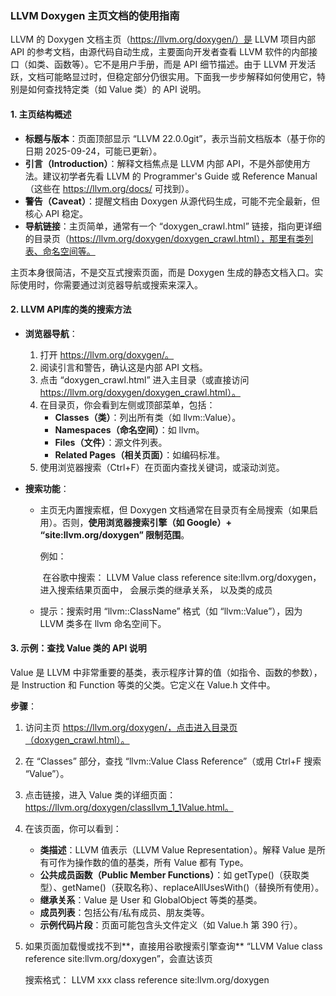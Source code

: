 ### LLVM Doxygen 主页文档的使用指南

LLVM 的 Doxygen 文档主页（https://llvm.org/doxygen/）是 LLVM 项目内部 API 的参考文档，由源代码自动生成，主要面向开发者查看 LLVM 软件的内部接口（如类、函数等）。它不是用户手册，而是 API 细节描述。由于 LLVM 开发活跃，文档可能略显过时，但稳定部分仍很实用。下面我一步步解释如何使用它，特别是如何查找特定类（如 Value 类）的 API 说明。

#### 1. **主页结构概述**
   - **标题与版本**：页面顶部显示 “LLVM 22.0.0git”，表示当前文档版本（基于你的日期 2025-09-24，可能已更新）。
   - **引言（Introduction）**：解释文档焦点是 LLVM 内部 API，不是外部使用方法。建议初学者先看 LLVM 的 Programmer's Guide 或 Reference Manual（这些在 https://llvm.org/docs/ 可找到）。
   - **警告（Caveat）**：提醒文档由 Doxygen 从源代码生成，可能不完全最新，但核心 API 稳定。
   - **导航链接**：主页简单，通常有一个 “doxygen_crawl.html” 链接，指向更详细的目录页（https://llvm.org/doxygen/doxygen_crawl.html），那里有类列表、命名空间等。

   主页本身很简洁，不是交互式搜索页面，而是 Doxygen 生成的静态文档入口。实际使用时，你需要通过浏览器导航或搜索来深入。

#### **2. LLVM API库的类的搜索方法**
   - **浏览器导航**：
     1. 打开 https://llvm.org/doxygen/。
     2. 阅读引言和警告，确认这是内部 API 文档。
     3. 点击 “doxygen_crawl.html” 进入主目录（或直接访问 https://llvm.org/doxygen/doxygen_crawl.html）。
     4. 在目录页，你会看到左侧或顶部菜单，包括：
        - **Classes（类）**：列出所有类（如 llvm::Value）。
        - **Namespaces（命名空间）**：如 llvm。
        - **Files（文件）**：源文件列表。
        - **Related Pages（相关页面）**：如编码标准。
     5. 使用浏览器搜索（Ctrl+F）在页面内查找关键词，或滚动浏览。
     
   - **搜索功能**：
     - 主页无内置搜索框，但 Doxygen 文档通常在目录页有全局搜索（如果启用）。否则，**使用浏览器搜索引擎（如 Google）+ “site:llvm.org/doxygen” 限制范围**。
     
       例如：
     
       ​	 在谷歌中搜索： LLVM Value class reference site:llvm.org/doxygen， 进入搜索结果页面中， 会展示类的继承关系， 以及类的成员
     
     - 提示：搜索时用 “llvm::ClassName” 格式（如 “llvm::Value”），因为 LLVM 类多在 llvm 命名空间下。

#### 3. **示例：查找 Value 类的 API 说明**
   Value 是 LLVM 中非常重要的基类，表示程序计算的值（如指令、函数的参数），是 Instruction 和 Function 等类的父类。它定义在 Value.h 文件中。

   **步骤**：
   1. 访问主页 https://llvm.org/doxygen/，点击进入目录页（doxygen_crawl.html）。

   2. 在 “Classes” 部分，查找 “llvm::Value Class Reference”（或用 Ctrl+F 搜索 “Value”）。

   3. 点击链接，进入 Value 类的详细页面：https://llvm.org/doxygen/classllvm_1_1Value.html。

   4. 在该页面，你可以看到：
      - **类描述**：LLVM 值表示（LLVM Value Representation）。解释 Value 是所有可作为操作数的值的基类，所有 Value 都有 Type。
      - **公共成员函数（Public Member Functions）**：如 getType()（获取类型）、getName()（获取名称）、replaceAllUsesWith()（替换所有使用）。
      - **继承关系**：Value 是 User 和 GlobalObject 等类的基类。
      - **成员列表**：包括公有/私有成员、朋友类等。
      - **示例代码片段**：页面可能包含头文件定义（如 Value.h 第 390 行）。

   5. 如果页面加载慢或找不到**，直接用谷歌搜索引擎查询** “LLVM Value class reference site:llvm.org/doxygen”，会直达该页

      搜索格式： LLVM xxx class reference site:llvm.org/doxygen

